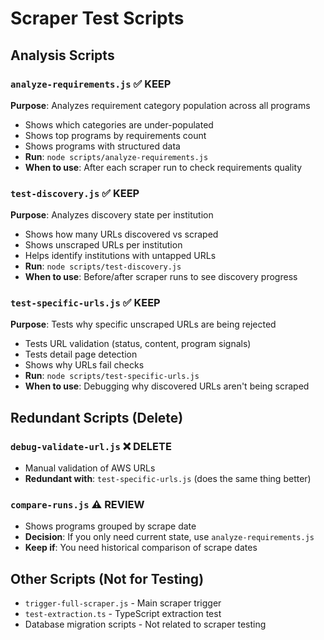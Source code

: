 # Scraper Test Scripts

## Analysis Scripts

### `analyze-requirements.js` ✅ **KEEP**
**Purpose**: Analyzes requirement category population across all programs
- Shows which categories are under-populated
- Shows top programs by requirements count
- Shows programs with structured data
- **Run**: `node scripts/analyze-requirements.js`
- **When to use**: After each scraper run to check requirements quality

### `test-discovery.js` ✅ **KEEP**
**Purpose**: Analyzes discovery state per institution
- Shows how many URLs discovered vs scraped
- Shows unscraped URLs per institution
- Helps identify institutions with untapped URLs
- **Run**: `node scripts/test-discovery.js`
- **When to use**: Before/after scraper runs to see discovery progress

### `test-specific-urls.js` ✅ **KEEP**
**Purpose**: Tests why specific unscraped URLs are being rejected
- Tests URL validation (status, content, program signals)
- Tests detail page detection
- Shows why URLs fail checks
- **Run**: `node scripts/test-specific-urls.js`
- **When to use**: Debugging why discovered URLs aren't being scraped

## Redundant Scripts (Delete)

### `debug-validate-url.js` ❌ **DELETE**
- Manual validation of AWS URLs
- **Redundant with**: `test-specific-urls.js` (does the same thing better)

### `compare-runs.js` ⚠️ **REVIEW**
- Shows programs grouped by scrape date
- **Decision**: If you only need current state, use `analyze-requirements.js`
- **Keep if**: You need historical comparison of scrape dates

## Other Scripts (Not for Testing)

- `trigger-full-scraper.js` - Main scraper trigger
- `test-extraction.ts` - TypeScript extraction test
- Database migration scripts - Not related to scraper testing
